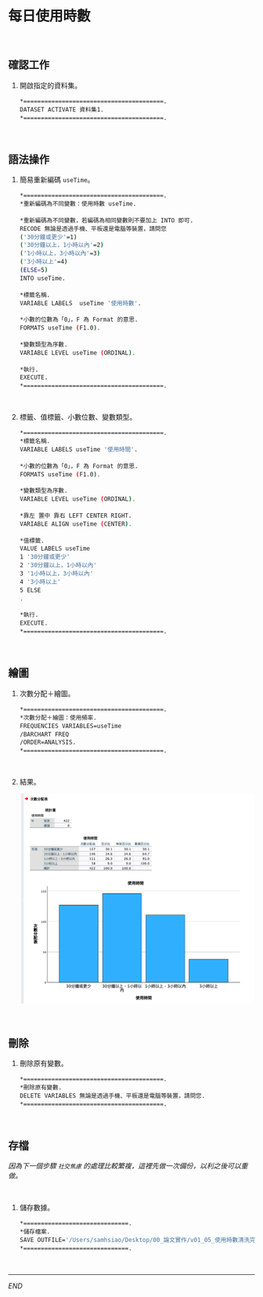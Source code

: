# 每日使用時數 

<br>

## 確認工作

1. 開啟指定的資料集。

    ```bash
    *========================================.
    DATASET ACTIVATE 資料集1.
    *========================================.
    ```

<br>

## 語法操作

1. 簡易重新編碼 `useTime`。

    ```bash
    *========================================.
    *重新編碼為不同變數：使用時數 useTime.

    *重新編碼為不同變數，若編碼為相同變數則不要加上 INTO 即可.
    RECODE 無論是透過手機、平板還是電腦等裝置，請問您 
    ('30分鐘或更少'=1)
    ('30分鐘以上，1小時以內'=2) 
    ('1小時以上，3小時以內'=3) 
    ('3小時以上'=4)
    (ELSE=5) 
    INTO useTime.

    *標籤名稱.
    VARIABLE LABELS  useTime '使用時數'.

    *小數的位數為「0」，F 為 Format 的意思.
    FORMATS useTime (F1.0).

    *變數類型為序數.
    VARIABLE LEVEL useTime (ORDINAL).

    *執行.
    EXECUTE.
    *========================================.
    ```

<br>

2. 標籤、值標籤、小數位數、變數類型。

    ```bash
    *========================================.
    *標籤名稱.
    VARIABLE LABELS useTime '使用時間'.

    *小數的位數為「0」，F 為 Format 的意思.
    FORMATS useTime (F1.0).

    *變數類型為序數.
    VARIABLE LEVEL useTime (ORDINAL).

    *靠左 置中 靠右 LEFT CENTER RIGHT.
    VARIABLE ALIGN useTime (CENTER).

    *值標籤.
    VALUE LABELS useTime
    1 '30分鐘或更少'
    2 '30分鐘以上，1小時以內'
    3 '1小時以上，3小時以內'
    4 '3小時以上'
    5 ELSE
    .

    *執行.
    EXECUTE.
    *========================================.
    ```

<br>

## 繪圖

1. 次數分配＋繪圖。

    ```bash
    *========================================.
    *次數分配＋繪圖：使用頻率.
    FREQUENCIES VARIABLES=useTime
    /BARCHART FREQ
    /ORDER=ANALYSIS.
    *========================================.
    ```

<br>

2. 結果。

    <img src="images/img_17.png" width="550px">

<br>

## 刪除

1. 刪除原有變數。 

    ```bash
    *========================================.
    *刪除原有變數.
    DELETE VARIABLES 無論是透過手機、平板還是電腦等裝置，請問您.
    *========================================.
    ```

<br>

## 存檔

_因為下一個步驟 `社交焦慮` 的處理比較繁複，這裡先做一次備份，以利之後可以重做。_

<br>

1. 儲存數據。

    ```bash
    *==============================.
    *儲存檔案.
    SAVE OUTFILE='/Users/samhsiao/Desktop/00_論文實作/v01_05_使用時數清洗完成.sav'.
    *==============================.
    ```

<br>

___

_END_
